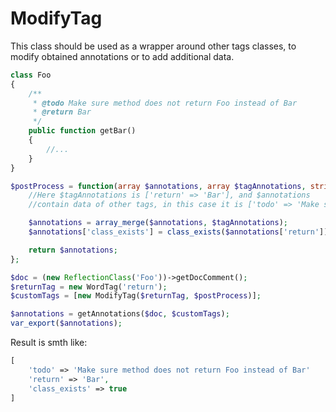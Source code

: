 ModifyTag
===

This class should be used as a wrapper around other tags classes, to modify obtained annotations or to add additional data.

```php
class Foo
{
    /**
     * @todo Make sure method does not return Foo instead of Bar
     * @return Bar
     */
    public function getBar()
    {
        //...
    }
}
```

```php
$postProcess = function(array $annotations, array $tagAnnotations, string $value) {
    //Here $tagAnnotations is ['return' => 'Bar'], and $annotations
    //contain data of other tags, in this case it is ['todo' => 'Make sure method does not return Foo instead of Bar']

    $annotations = array_merge($annotations, $tagAnnotations);
    $annotations['class_exists'] = class_exists($annotations['return']); //Add some data

    return $annotations;
};

$doc = (new ReflectionClass('Foo'))->getDocComment();
$returnTag = new WordTag('return');
$customTags = [new ModifyTag($returnTag, $postProcess)];

$annotations = getAnnotations($doc, $customTags);
var_export($annotations);
```

Result is smth like:

```php
[
    'todo' => 'Make sure method does not return Foo instead of Bar'
    'return' => 'Bar',
    'class_exists' => true
]
```
